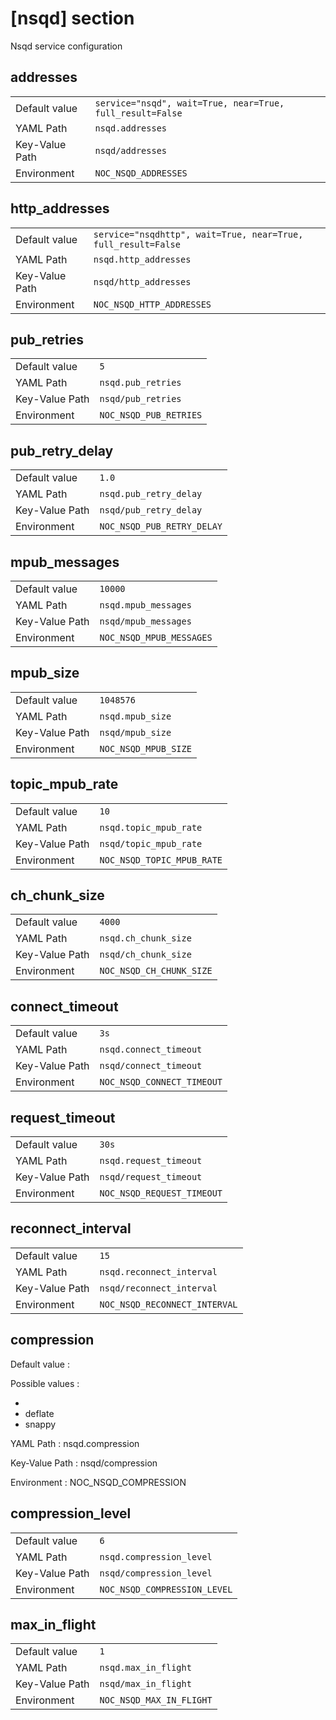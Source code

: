 # [nsqd] section

Nsqd service configuration

## addresses

|                |                                                           |
| -------------- | --------------------------------------------------------- |
| Default value  | `service="nsqd", wait=True, near=True, full_result=False` |
| YAML Path      | `nsqd.addresses`                                          |
| Key-Value Path | `nsqd/addresses`                                          |
| Environment    | `NOC_NSQD_ADDRESSES`                                      |

## http_addresses

|                |                                                               |
| -------------- | ------------------------------------------------------------- |
| Default value  | `service="nsqdhttp", wait=True, near=True, full_result=False` |
| YAML Path      | `nsqd.http_addresses`                                         |
| Key-Value Path | `nsqd/http_addresses`                                         |
| Environment    | `NOC_NSQD_HTTP_ADDRESSES`                                     |

## pub_retries

|                |                        |
| -------------- | ---------------------- |
| Default value  | `5`                    |
| YAML Path      | `nsqd.pub_retries`     |
| Key-Value Path | `nsqd/pub_retries`     |
| Environment    | `NOC_NSQD_PUB_RETRIES` |

## pub_retry_delay

|                |                            |
| -------------- | -------------------------- |
| Default value  | `1.0`                      |
| YAML Path      | `nsqd.pub_retry_delay`     |
| Key-Value Path | `nsqd/pub_retry_delay`     |
| Environment    | `NOC_NSQD_PUB_RETRY_DELAY` |

## mpub_messages

|                |                          |
| -------------- | ------------------------ |
| Default value  | `10000`                  |
| YAML Path      | `nsqd.mpub_messages`     |
| Key-Value Path | `nsqd/mpub_messages`     |
| Environment    | `NOC_NSQD_MPUB_MESSAGES` |

## mpub_size

|                |                      |
| -------------- | -------------------- |
| Default value  | `1048576`            |
| YAML Path      | `nsqd.mpub_size`     |
| Key-Value Path | `nsqd/mpub_size`     |
| Environment    | `NOC_NSQD_MPUB_SIZE` |

## topic_mpub_rate

|                |                            |
| -------------- | -------------------------- |
| Default value  | `10`                       |
| YAML Path      | `nsqd.topic_mpub_rate`     |
| Key-Value Path | `nsqd/topic_mpub_rate`     |
| Environment    | `NOC_NSQD_TOPIC_MPUB_RATE` |

## ch_chunk_size

|                |                          |
| -------------- | ------------------------ |
| Default value  | `4000`                   |
| YAML Path      | `nsqd.ch_chunk_size`     |
| Key-Value Path | `nsqd/ch_chunk_size`     |
| Environment    | `NOC_NSQD_CH_CHUNK_SIZE` |

## connect_timeout

|                |                            |
| -------------- | -------------------------- |
| Default value  | `3s`                       |
| YAML Path      | `nsqd.connect_timeout`     |
| Key-Value Path | `nsqd/connect_timeout`     |
| Environment    | `NOC_NSQD_CONNECT_TIMEOUT` |

## request_timeout

|                |                            |
| -------------- | -------------------------- |
| Default value  | `30s`                      |
| YAML Path      | `nsqd.request_timeout`     |
| Key-Value Path | `nsqd/request_timeout`     |
| Environment    | `NOC_NSQD_REQUEST_TIMEOUT` |

## reconnect_interval

|                |                               |
| -------------- | ----------------------------- |
| Default value  | `15`                          |
| YAML Path      | `nsqd.reconnect_interval`     |
| Key-Value Path | `nsqd/reconnect_interval`     |
| Environment    | `NOC_NSQD_RECONNECT_INTERVAL` |

## compression

Default value
:

Possible values
:

-
- deflate
- snappy

YAML Path
: nsqd.compression

Key-Value Path
: nsqd/compression

Environment
: NOC_NSQD_COMPRESSION

## compression_level

|                |                              |
| -------------- | ---------------------------- |
| Default value  | `6`                          |
| YAML Path      | `nsqd.compression_level`     |
| Key-Value Path | `nsqd/compression_level`     |
| Environment    | `NOC_NSQD_COMPRESSION_LEVEL` |

## max_in_flight

|                |                          |
| -------------- | ------------------------ |
| Default value  | `1`                      |
| YAML Path      | `nsqd.max_in_flight`     |
| Key-Value Path | `nsqd/max_in_flight`     |
| Environment    | `NOC_NSQD_MAX_IN_FLIGHT` |
